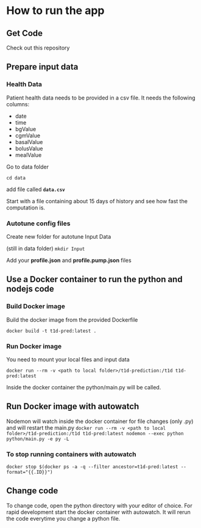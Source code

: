# How to run the app

## Get Code
Check out this repository

## Prepare input data

### Health Data
Patient health data needs to be provided in a csv file. It needs the following columns:
* date	
* time	
* bgValue	
* cgmValue	
* basalValue	
* bolusValue	
* mealValue

Go to data folder

`cd data`

add file called **`data.csv`**

Start with a file containing about 15 days of history and see how fast the computation is.

### Autotune config files


Create new folder for autotune Input Data 

(still in data folder)
`mkdir Input`

Add your **profile.json** and **profile.pump.json** files

## Use a Docker container to run the python and nodejs code

### Build Docker image
Build the docker image from the provided Dockerfile

`docker build -t t1d-pred:latest .`

### Run Docker image
You need to mount your local files and input data

`docker run --rm -v <path to local folder>/t1d-prediction:/t1d t1d-pred:latest`

Inside the docker container the python/main.py will be called.

## Run Docker image with autowatch
Nodemon will watch inside the docker container for file changes (only .py) and will restart the main.py
`docker run --rm -v <path to local folder>/t1d-prediction:/t1d t1d-pred:latest nodemon --exec python python/main.py -e py -L`

### To stop running containers with autowatch

`docker stop $(docker ps -a -q --filter ancestor=t1d-pred:latest --format="{{.ID}}")`

## Change code
To change code, open the python directory with your editor of choice. For rapid development start the docker container with autowatch. It will rerun the code everytime you change a python file. 